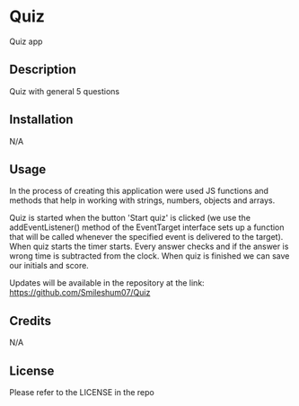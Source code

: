 # Quiz

Quiz app

## Description

Quiz with general 5 questions

## Installation

N/A

## Usage

In the process of creating this application were used JS functions and methods that help in working with strings, numbers, objects and arrays.

Quiz is started when the button 'Start quiz' is clicked (we use the addEventListener() method of the EventTarget interface sets up a function that will be called whenever the specified event is delivered to the target). When quiz starts the timer starts.
Every answer checks and if the answer is wrong time is subtracted from the clock.
When quiz is finished we can save our initials and score.

Updates will be available in the repository at the link:
https://github.com/Smileshum07/Quiz

## Credits

N/A

## License

Please refer to the LICENSE in the repo
